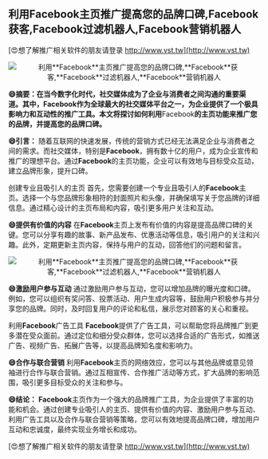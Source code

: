 ## **利用**Facebook**主页推广提高您的品牌口碑,**Facebook**获客,**Facebook**过滤机器人,**Facebook**营销机器人**

[😍想了解推广相关软件的朋友请登录 http://www.vst.tw](http://www.vst.tw)

 <center><img src="https://vst.tw/MP4/tuiguang/png/6.png" alt="利用**Facebook**主页推广提高您的品牌口碑,**Facebook**获客,**Facebook**过滤机器人,**Facebook**营销机器人"></center>

**😄摘要：在当今数字化时代，社交媒体成为了企业与消费者之间沟通的重要渠道。其中，**Facebook**作为全球最大的社交媒体平台之一，为企业提供了一个极具影响力和互动性的推广工具。本文将探讨如何利用**Facebook**的主页功能来推广您的品牌，并提高您的品牌口碑。**

**😄引言：**
随着互联网的快速发展，传统的营销方式已经无法满足企业与消费者之间的需求。而社交媒体，特别是**Facebook**，拥有数十亿的用户，成为企业宣传和推广的理想平台。通过**Facebook**的主页功能，企业可以有效地与目标受众互动，建立品牌形象，提升口碑。

创建专业且吸引人的主页
首先，您需要创建一个专业且吸引人的**Facebook**主页。选择一个与您品牌形象相符的封面照片和头像，并确保填写关于您品牌的详细信息。通过精心设计的主页布局和内容，吸引更多用户关注和互动。

**😄提供有价值的内容**
在**Facebook**主页上发布有价值的内容是提高品牌口碑的关键。您可以分享有趣的故事、新产品发布、优惠活动等信息，吸引用户的关注和兴趣。此外，定期更新主页内容，保持与用户的互动，回答他们的问题和留言。

 <center><img src="https://vst.tw/MP4/tuiguang/png/7.png" alt="利用**Facebook**主页推广提高您的品牌口碑,**Facebook**获客,**Facebook**过滤机器人,**Facebook**营销机器人"></center>

**😄激励用户参与互动**
通过激励用户参与互动，您可以增加品牌的曝光度和口碑。例如，您可以组织有奖问答、投票活动、用户生成内容等，鼓励用户积极参与并分享您的品牌。同时，及时回复用户的评论和私信，展示您对顾客的关心和重视。

利用**Facebook**广告工具
**Facebook**提供了广告工具，可以帮助您将品牌推广到更多潜在受众面前。通过定位和细分受众群体，您可以选择合适的广告形式，如推送广告、视频广告、拓展广告等，以提高品牌知名度和影响力。

**😄合作与联合营销**
利用**Facebook**主页的网络效应，您可以与其他品牌或意见领袖进行合作与联合营销。通过互相宣传、合作推广活动等方式，扩大品牌的影响范围，吸引更多目标受众的关注和参与。

**😄结论：**
**Facebook**主页作为一个强大的品牌推广工具，为企业提供了丰富的功能和机会。通过创建专业吸引人的主页、提供有价值的内容、激励用户参与互动、利用广告工具以及合作与联合营销等策略，您可以有效地提高品牌口碑，增加用户互动和忠诚度，最终实现业务增长和成功。

[😍想了解推广相关软件的朋友请登录 http://www.vst.tw](http://www.vst.tw)



